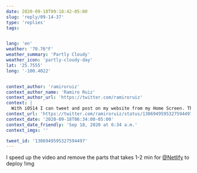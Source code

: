 ```yaml
---
date: 2020-09-18T09:18:42-05:00
slug: 'reply/09-14-37'
type: 'replies'
tags:


lang: 'en'
weather: '70.76°F'
weather_summary: 'Partly Cloudy'
weather_icon: 'partly-cloudy-day'
lat: '25.7555'
long: '-100.4022'


context_author: 'ramiroruiz'
context_author_name: 'Ramiro Ruiz'
context_author_url: 'https://twitter.com/ramiroruiz'
context: |
  With iOS14 I can tweet and post on my website from my Home Screen. This is amazing!
context_url: 'https://twitter.com/ramiroruiz/status/1306949595327594497?s=12'
context_date: '2020-09-18T06:34:00-05:00'
context_date_friendly: 'Sep 18, 2020 at 6:34 a.m.'
context_imgs: ''

tweet_id: '1306949595327594497'
---
```

I speed up the video and remove the parts that takes 1-2 min for [@Netlify](https://twitter.com/@Netlify) to deploy !img